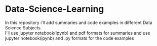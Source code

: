 # Data-Science-Learning
In this repository i'll add summaries and code examples in different Data Science Subjects.<br>
I'll use jupyter notebook(ipynb) and pdf formats for summaries and use jupyter notebook(ipynb) and .py formats for the code examples
